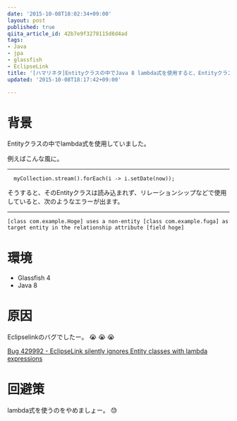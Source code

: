 ```yaml
---
date: '2015-10-08T18:02:34+09:00'
layout: post
published: true
qiita_article_id: 42b7e9f3278115d8d4ad
tags:
- Java
- jpa
- glassfish
- EclipseLink
title: '[ハマリネタ]Entityクラスの中でJava 8 lambda式を使用すると、Entityクラスが読み込まれない'
updated: '2015-10-08T18:17:42+09:00'

---
```

# 背景  
  
Entityクラスの中でlambda式を使用していました。  
  
例えばこんな風に。  
****  
```java:
  myCollection.stream().forEach(i -> i.setDate(now));
```  
  
そうすると、そのEntityクラスは読み込まれず、リレーションシップなどで使用していると、次のようなエラーが出ます。  
  
****  
```text:
[class com.example.Hoge] uses a non-entity [class com.example.fuga] as target entity in the relationship attribute [field hoge]
```  
  
# 環境  
  
 - Glassfish 4  
 - Java 8  
  
# 原因  
  
Eclipselinkのバグでしたー。 :sob: :sob: :sob:   
  
[Bug 429992 - EclipseLink silently ignores Entity classes with lambda expressions](https://bugs.eclipse.org/bugs/show_bug.cgi?id=429992)  
  
# 回避策  
  
lambda式を使うのをやめましょー。 :sweat:   
  
  
